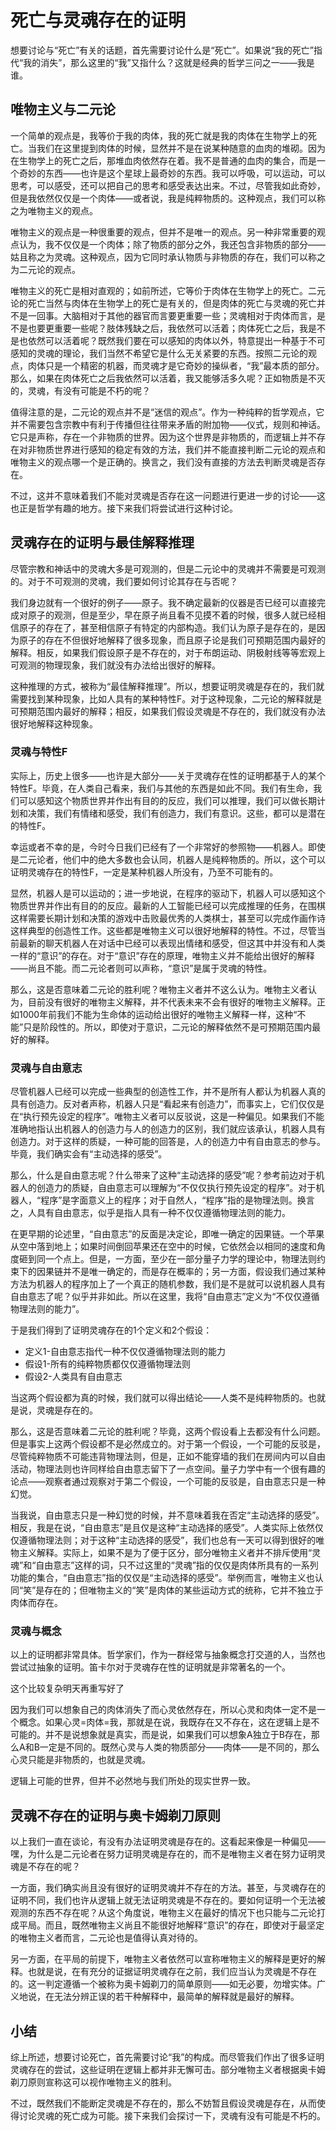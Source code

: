# 死亡与灵魂存在的证明

想要讨论与“死亡”有关的话题，首先需要讨论什么是“死亡”。如果说“我的死亡”指代“我的消失”，那么这里的“我”又指什么？这就是经典的哲学三问之一——我是谁。

## 唯物主义与二元论

一个简单的观点是，我等价于我的肉体，我的死亡就是我的肉体在生物学上的死亡。当我们在这里提到肉体的时候，显然并不是在说某种随意的血肉的堆砌。因为在生物学上的死亡之后，那堆血肉依然存在着。我不是普通的血肉的集合，而是一个奇妙的东西——也许是这个星球上最奇妙的东西。我可以呼吸，可以运动，可以思考，可以感受，还可以把自己的思考和感受表达出来。不过，尽管我如此奇妙，但是我依然仅仅是一个肉体——或者说，我是纯粹物质的。这种观点，我们可以称之为唯物主义的观点。

唯物主义的观点是一种很重要的观点，但并不是唯一的观点。另一种非常重要的观点认为，我不仅仅是一个肉体；除了物质的部分之外，我还包含非物质的部分——姑且称之为灵魂。这种观点，因为它同时承认物质与非物质的存在，我们可以称之为二元论的观点。

唯物主义的死亡是相对直观的；如前所述，它等价于肉体在生物学上的死亡。二元论的死亡当然与肉体在生物学上的死亡是有关的，但是肉体的死亡与灵魂的死亡并不是一回事。大脑相对于其他的器官而言要更重要一些；灵魂相对于肉体而言，是不是也要更重要一些呢？肢体残缺之后，我依然可以活着；肉体死亡之后，我是不是也依然可以活着呢？既然我们要在可以感知的肉体以外，特意提出一种基于不可感知的灵魂的理论，我们当然不希望它是什么无关紧要的东西。按照二元论的观点，肉体只是一个精密的机器，而灵魂才是它奇妙的操纵者，“我”最本质的部分。那么，如果在肉体死亡之后我依然可以活着，我又能够活多久呢？正如物质是不灭的，灵魂，有没有可能是不朽的呢？

值得注意的是，二元论的观点并不是“迷信的观点”。作为一种纯粹的哲学观点，它并不需要包含宗教中有利于传播但往往带来矛盾的附加物——仪式，规则和神话。它只是声称，存在一个非物质的世界。因为这个世界是非物质的，而逻辑上并不存在对非物质世界进行感知的稳定有效的方法，我们并不能直接判断二元论的观点和唯物主义的观点哪一个是正确的。换言之，我们没有直接的方法去判断灵魂是否存在。

不过，这并不意味着我们不能对灵魂是否存在这一问题进行更进一步的讨论——这也正是哲学有趣的地方。接下来我们将尝试进行这种讨论。

## 灵魂存在的证明与最佳解释推理

尽管宗教和神话中的灵魂大多是可观测的，但是二元论中的灵魂并不需要是可观测的。对于不可观测的灵魂，我们要如何讨论其存在与否呢？

我们身边就有一个很好的例子——原子。我不确定最新的仪器是否已经可以直接完成对原子的观测，但是至少，早在原子尚且看不见摸不着的时候，很多人就已经相信原子的存在了，甚至相信原子有特定的内部构造。我们认为原子是存在的，是因为原子的存在不但很好地解释了很多现象，而且原子论是我们可预期范围内最好的解释。相反，如果我们假设原子是不存在的，对于布朗运动、阴极射线等等宏观上可观测的物理现象，我们就没有办法给出很好的解释。

这种推理的方式，被称为“最佳解释推理”。所以，想要证明灵魂是存在的，我们就需要找到某种现象，比如人具有的某种特性F。对于这种现象，二元论的解释就是可预期范围内最好的解释；相反，如果我们假设灵魂是不存在的，我们就没有办法很好地解释这种现象。

### 灵魂与特性F

实际上，历史上很多——也许是大部分——关于灵魂存在性的证明都基于人的某个特性F。毕竟，在人类自己看来，我们与其他的东西是如此不同。我们有生命，我们可以感知这个物质世界并作出有目的的反应，我们可以推理，我们可以做长期计划和决策，我们有情绪和感受，我们有创造力，我们有意识。这些，都可以是潜在的特性F。

幸运或者不幸的是，今时今日我们已经有了一个非常好的参照物——机器人。即使是二元论者，他们中的绝大多数也会认同，机器人是纯粹物质的。所以，这个可以证明灵魂存在的特性F，一定是某种机器人所没有，乃至不可能有的。

显然，机器人是可以运动的；进一步地说，在程序的驱动下，机器人可以感知这个物质世界并作出有目的的反应。最新的人工智能已经可以完成推理的任务，在围棋这样需要长期计划和决策的游戏中击败最优秀的人类棋士，甚至可以完成作画作诗这样典型的创造性工作。这些都是唯物主义可以很好地解释的特性。不过，尽管当前最新的聊天机器人在对话中已经可以表现出情绪和感受，但这其中并没有和人类一样的“意识”的存在。对于“意识”存在的原理，唯物主义并不能给出很好的解释——尚且不能。而二元论者则可以声称，“意识”是属于灵魂的特性。

那么，这是否意味着二元论的胜利呢？唯物主义者并不这么认为。唯物主义者认为，目前没有很好的唯物主义解释，并不代表未来不会有很好的唯物主义解释。正如1000年前我们不能为生命体的运动给出很好的唯物主义解释一样，这种“不能”只是阶段性的。所以，即使对于意识，二元论的解释依然不是可预期范围内最好的解释。

### 灵魂与自由意志

尽管机器人已经可以完成一些典型的创造性工作，并不是所有人都认为机器人真的具有创造力。反对者声称，机器人只是“看起来有创造力”，而事实上，它们仅仅是在“执行预先设定的程序”。唯物主义者可以反驳说，这是一种偏见。如果我们不能准确地指认出机器人的创造力与人的创造力的区别，我们就应该承认，机器人具有创造力。对于这样的质疑，一种可能的回答是，人的创造力中有自由意志的参与。毕竟，我们确实会有“主动选择的感受”。

那么，什么是自由意志呢？什么带来了这种“主动选择的感受”呢？参考前边对于机器人的创造力的质疑，自由意志可以理解为“不仅仅执行预先设定的程序”。对于机器人，“程序”是字面意义上的程序；对于自然人，“程序”指的是物理法则。换言之，人具有自由意志，似乎是指人具有一种不仅仅遵循物理法则的能力。

在更早期的论述里，“自由意志”的反面是决定论，即唯一确定的因果链。一个苹果从空中落到地上；如果时间倒回苹果还在空中的时候，它依然会以相同的速度和角度砸到同一个点上。但是，一方面，至少在一部分量子力学的理论中，物理法则约束下的因果链并不是唯一确定的，而是存在概率的；另一方面，假设我们通过某种方法为机器人的程序加上了一个真正的随机参数，我们是不是就可以说机器人具有自由意志了呢？似乎并非如此。所以在这里，我将“自由意志”定义为“不仅仅遵循物理法则的能力”。

于是我们得到了证明灵魂存在的1个定义和2个假设：

+ 定义1-自由意志指代一种不仅仅遵循物理法则的能力
+ 假设1-所有的纯粹物质都仅仅遵循物理法则
+ 假设2-人类具有自由意志

当这两个假设都为真的时候，我们就可以得出结论——人类不是纯粹物质的。也就是说，灵魂是存在的。

那么，这是否意味着二元论的胜利呢？毕竟，这两个假设看上去都没有什么问题。但是事实上这两个假设都不是必然成立的。对于第一个假设，一个可能的反驳是，尽管纯粹物质不可能违背物理法则，但是，正如不能穿墙的我们在房间内可以自由活动，物理法则也许同样给自由意志留下了一点空间。量子力学中有一个很有趣的论点——观察者通过观察对于第二个假设，一个可能的反驳是，自由意志只是一种幻觉。

当我说，自由意志只是一种幻觉的时候，并不意味着我在否定“主动选择的感受”。相反，我是在说，“自由意志”是且仅是这种“主动选择的感受”。人类实际上依然仅仅遵循物理法则；对于这种“主动选择的感受”，我们也总有一天可以得到很好的唯物主义解释。实际上，如果不是为了便于区分，部分唯物主义者并不排斥使用“灵魂”和“自由意志”这样的词，只不过这里的“灵魂”指的仅仅是肉体所具有的一系列功能的集合，“自由意志”指的仅仅是“主动选择的感受”。举例而言，唯物主义也认同“笑”是存在的；但唯物主义的“笑”是肉体的某些运动方式的统称，它并不独立于肉体而存在。

### 灵魂与概念

以上的证明都非常具体。哲学家们，作为一群经常与抽象概念打交道的人，当然也尝试过抽象的证明。笛卡尔对于灵魂存在性的证明就是非常著名的一个。

这个比较复杂明天再重写好了

因为我们可以想象自己的肉体消失了而心灵依然存在，所以心灵和肉体一定不是一个概念。如果心灵=肉体=我，那就是在说，我既存在又不存在，这在逻辑上是不可能的。并不是说想象就是真实，而是说，如果我们可以想象A独立于B存在，那么A和B一定是不同的。既然心灵与人类的物质部分——肉体——是不同的，那么心灵只能是非物质的，也就是灵魂。

逻辑上可能的世界，但并不必然地与我们所处的现实世界一致。

## 灵魂不存在的证明与奥卡姆剃刀原则

以上我们一直在谈论，有没有办法证明灵魂是存在的。这看起来像是一种偏见——嘿，为什么是二元论者在努力证明灵魂是存在的，而不是唯物主义者在努力证明灵魂是不存在的呢？

一方面，我们确实尚且没有很好的证明灵魂并不存在的方法。甚至，与灵魂存在的证明不同，我们也许从逻辑上就无法证明灵魂是不存在的。要如何证明一个无法被观测的东西不存在呢？从这个角度说，唯物主义在最好的情况下也只能与二元论打成平局。而且，既然唯物主义尚且不能很好地解释“意识”的存在，即使对于最坚定的唯物主义者而言，二元论也是值得认真对待的。

另一方面，在平局的前提下，唯物主义者依然可以宣称唯物主义的解释是更好的解释。也就是说，在有充分的证据证明灵魂存在之前，我们应当认为灵魂是不存在的。这一判定遵循一个被称为奥卡姆剃刀的简单原则——如无必要，勿增实体。广义地说，在无法分辨正误的若干种解释中，最简单的解释就是最好的解释。

## 小结

综上所述，想要讨论死亡，首先需要讨论“我”的构成。而尽管我们作出了很多证明灵魂存在的尝试，这些证明在逻辑上都并非无懈可击。部分唯物主义者根据奥卡姆剃刀原则宣称这可以视作唯物主义的胜利。

不过，既然我们不能断定灵魂是不存在的，那么不妨暂且假设灵魂是存在，从而使得讨论灵魂的死亡成为可能。接下来我们会探讨一下，灵魂有没有可能是不朽的。